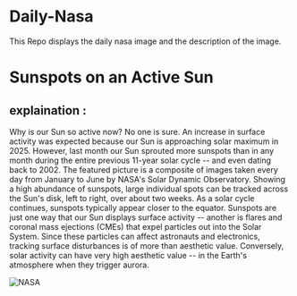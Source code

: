 # Daily-Nasa

This Repo displays the daily nasa image and the description of the image.

<!--NASA-->
# Sunspots on an Active Sun
## explaination :

Why is our Sun so active now? No one is sure.  An increase in surface activity was expected because our Sun is approaching solar maximum in 2025. However, last month our Sun sprouted more sunspots than in any month during the entire previous 11-year solar cycle -- and even dating back to 2002. The featured picture is a composite of images taken every day from January to June by NASA's Solar Dynamic Observatory.  Showing a high abundance of sunspots, large individual spots can be tracked across the Sun's disk, left to right, over about two weeks.  As a solar cycle continues, sunspots typically appear closer to the equator.  Sunspots are just one way that our Sun displays surface activity -- another is flares and coronal mass ejections (CMEs) that expel particles out into the Solar System. Since these particles can affect astronauts and electronics, tracking surface disturbances is of more than aesthetic value.  Conversely, solar activity can have very high aesthetic value -- in the Earth's atmosphere when they trigger aurora.

![NASA](https://apod.nasa.gov/apod/image/2307/SpottedSun_Sanli_960.jpg)
<!--/NASA-->